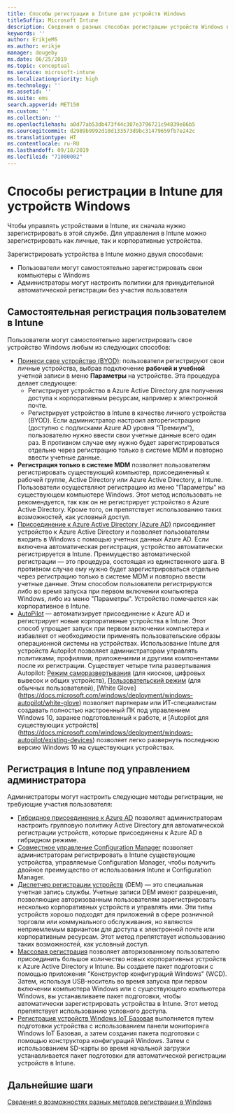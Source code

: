 ```yaml
---
title: Способы регистрации в Intune для устройств Windows
titleSuffix: Microsoft Intune
description: Сведения о разных способах регистрации устройств Windows в Intune
keywords: ''
author: ErikjeMS
ms.author: erikje
manager: dougeby
ms.date: 06/25/2019
ms.topic: conceptual
ms.service: microsoft-intune
ms.localizationpriority: high
ms.technology: ''
ms.assetid: ''
ms.suite: ems
search.appverid: MET150
ms.custom: ''
ms.collection: ''
ms.openlocfilehash: a0d77ab53db473f44c307e3796721c94839e86b5
ms.sourcegitcommit: d2989b9992d10d133573d9bc31479659fb7e242c
ms.translationtype: HT
ms.contentlocale: ru-RU
ms.lasthandoff: 09/18/2019
ms.locfileid: "71080002"
---
```

# <a name="intune-enrollment-methods-for-windows-devices"></a>Способы регистрации в Intune для устройств Windows

Чтобы управлять устройствами в Intune, их сначала нужно зарегистрировать в этой службе. Для управления в Intune можно зарегистрировать как личные, так и корпоративные устройства. 

Зарегистрировать устройства в Intune можно двумя способами:
- Пользователи могут самостоятельно зарегистрировать свои компьютеры с Windows 
- Администраторы могут настроить политики для принудительной автоматической регистрации без участия пользователя

## <a name="user-self-enrollment-in-intune"></a>Самостоятельная регистрация пользователем в Intune

Пользователи могут самостоятельно зарегистрировать свое устройство Windows любым из следующих способов:

- [Принеси свое устройство (BYOD)](https://docs.microsoft.com/intune-user-help/enroll-windows-10-device): пользователи регистрируют свои личные устройства, выбрав подключение **рабочей и учебной** учетной записи в меню **Параметры** на устройстве. Эта процедура делает следующее:
  - Регистрирует устройство в Azure Active Directory для получения доступа к корпоративным ресурсам, например к электронной почте.
  - Регистрирует устройство в Intune в качестве личного устройства (BYOD).
Если администратор настроил авторегистрацию (доступно с подписками Azure AD уровня "Премиум"), пользователю нужно ввести свои учетные данные всего один раз. В противном случае ему нужно будет зарегистрироваться отдельно через регистрацию только в системе MDM и повторно ввести учетные данные.  
- **Регистрация только в системе MDM** позволяет пользователям регистрировать существующий компьютер, присоединенный к рабочей группе, Active Directory или Azure Active Directory, в Intune. Пользователи осуществляют регистрацию из меню "Параметры" на существующем компьютере Windows. Этот метод использовать не рекомендуется, так как он не регистрирует устройство в Azure Active Directory. Кроме того, он препятствует использованию таких возможностей, как условный доступ.
- [Присоединение к Azure Active Directory (Azure AD)](https://docs.microsoft.com/azure/active-directory/user-help/user-help-join-device-on-network) присоединяет устройство к Azure Active Directory и позволяет пользователям входить в Windows с помощью учетных данных Azure AD. Если включена автоматическая регистрация, устройство автоматически регистрируется в Intune. Преимущество автоматической регистрации — это процедура, состоящая из единственного шага. В противном случае ему нужно будет зарегистрироваться отдельно через регистрацию только в системе MDM и повторно ввести учетные данные. Этим способом пользователи регистрируются либо во время запуска при первом включении компьютера Windows, либо из меню "Параметры". Устройство помечается как корпоративное в Intune.
- [AutoPilot](enrollment-autopilot.md) — автоматизирует присоединение к Azure AD и регистрирует новые корпоративные устройства в Intune. Этот способ упрощает запуск при первом включении компьютера и избавляет от необходимости применять пользовательские образы операционной системы на устройствах. Использование Intune для устройств Autopilot позволяет администраторам управлять политиками, профилями, приложениями и другими компонентами после их регистрации.  Существует четыре типа развертывания Autopilot: [Режим саморазвертывания](https://docs.microsoft.com/windows/deployment/windows-autopilot/self-deploying) (для киосков, цифровых вывесок и общих устройств), [Пользовательский режим](https://docs.microsoft.com/windows/deployment/windows-autopilot/user-driven) (для обычных пользователей), [White Glove] (https://docs.microsoft.com/windows/deployment/windows-autopilot/white-glove) позволяет партнерам или ИТ-специалистам создавать полностью настроенный ПК под управлением Windows 10, заранее подготовленный к работе, и [Autopilot для существующих устройств] (https://docs.microsoft.com/windows/deployment/windows-autopilot/existing-devices) позволяет легко развернуть последнюю версию Windows 10 на существующих устройствах.

## <a name="administrator-based-enrollment-in-intune"></a>Регистрация в Intune под управлением администратора

Администраторы могут настроить следующие методы регистрации, не требующие участия пользователя:

- [Гибридное присоединение к Azure AD](https://docs.microsoft.com/windows/client-management/mdm/enroll-a-windows-10-device-automatically-using-group-policy) позволяет администраторам настроить групповую политику Active Directory для автоматической регистрации устройств, которые присоединены к Azure AD в гибридном режиме. 
- [Совместное управление Configuration Manager](https://docs.microsoft.com/sccm/comanage/overview) позволяет администраторам регистрировать в Intune существующие устройства, управляемые Configuration Manager, чтобы получить двойное преимущество от использования Intune и Configuration Manager. 
- [Диспетчер регистрации устройств](device-enrollment-manager-enroll.md) (DEM) — это специальная учетная запись службы. Учетные записи DEM имеют разрешения, позволяющие авторизованным пользователям зарегистрировать несколько корпоративных устройств и управлять ими. Эти типы устройств хорошо подходят для приложений в сфере розничной торговли или коммунального обслуживания, но являются неприемлемым вариантом для доступа к электронной почте или корпоративным ресурсам. Этот метод препятствует использованию таких возможностей, как условный доступ. 
- [Массовая регистрация](windows-bulk-enroll.md) позволяет авторизованному пользователю присоединить большое количество новых корпоративных устройств к Azure Active Directory и Intune. Вы создаете пакет подготовки с помощью приложения "Конструктор конфигураций Windows" (WCD). Затем, используя USB-носитель во время запуска при первом включении компьютера Windows или с существующего компьютера Windows, вы устанавливаете пакет подготовки, чтобы автоматически зарегистрировать устройства в Intune. Этот метод препятствует использованию условного доступа. 
- [Регистрация устройств Windows IoT Базовая](https://docs.microsoft.com/windows/iot-core/manage-your-device/intunedeviceenrollment) выполняется путем подготовки устройства с использованием панели мониторинга Windows IoT Базовая, а затем создания пакета подготовки с помощью конструктора конфигураций Windows. Затем с использованием SD-карты во время начальной загрузки устанавливается пакет подготовки для автоматической регистрации устройств в Intune.

## <a name="next-steps"></a>Дальнейшие шаги

[Сведения о возможностях разных методов регистрации в Windows](enrollment-method-capab.md)
